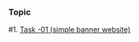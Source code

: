 
### Topic
#1. <a href="https://tahsin000.github.io/WEB_DEVELOPMENT/CSE-3532/Task-01/index.html">Task -01 (simple banner website)</a>
